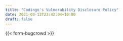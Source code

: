 ```yaml
---
title: "Codingo's Vulnerability Disclosure Policy"
date: 2021-03-12T23:42:04+10:00
draft: false
---
```


{{< form-bugcrowd >}}